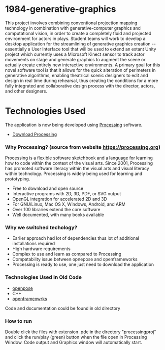 # 1984-generative-graphics
This project involves combining conventional projection mapping technology in combination with generative-computer graphics and computational vision, in order to create a completely fluid and projected environment for actors in plays. Student teams will work to develop a desktop application for the streamlining of generative graphics creation -- essentially a User Interface tool that will be used to extend an extant Unity project which currently uses a Microsoft Kinect sensor to track actor movements on stage and generate graphics to augment the scene or actually create entirely new interactive environments. A primary goal for this novel software tool is that it allows for the quick alteration of perimeters in generative algorithms, enabling theatrical scenic designers to edit and design in real time during rehearsal, thus creating the conditions for a more fully integrated and collaborative design process with the director, actors, and other designers. 


# Technologies Used
The application is now being developed using [Processing](https://processing.org/) software.

* [Download Processing](https://processing.org/download/)

### Why Processing? (source from website https://processing.org)

Processing is a flexible software sketchbook and a language for learning how to code within the context of the visual arts. Since 2001, Processing has promoted software literacy within the visual arts and visual literacy within technology. Processing is widely being used for learning and prototyping.

* Free to download and open source
* Interactive programs with 2D, 3D, PDF, or SVG output
* OpenGL integration for accelerated 2D and 3D
* For GNU/Linux, Mac OS X, Windows, Android, and ARM
* Over 100 libraries extend the core software
* Well documented, with many books available


### Why we switched techology?

* Earlier approach had lot of dependencies thus lot of additional installations required
* High hardware requirements
* Complex to use and learn as compared to Processing
* Compatability issue between opnepose and openframeworks
* Processing is ready to use, one just need to download the application


### Technologies Used in Old Code
* [openpose](https://github.com/CMU-Perceptual-Computing-Lab/openpose)
* C++
* [openframeowrks](https://openframeworks.cc/about/)

Code and documentation could be found in old directory


### How to run

Double click the files with extension .pde in the directory "processingproj" and click the run/play (green) button when the file open in Processing Window. Code output and Graphics window will automatically start. 


